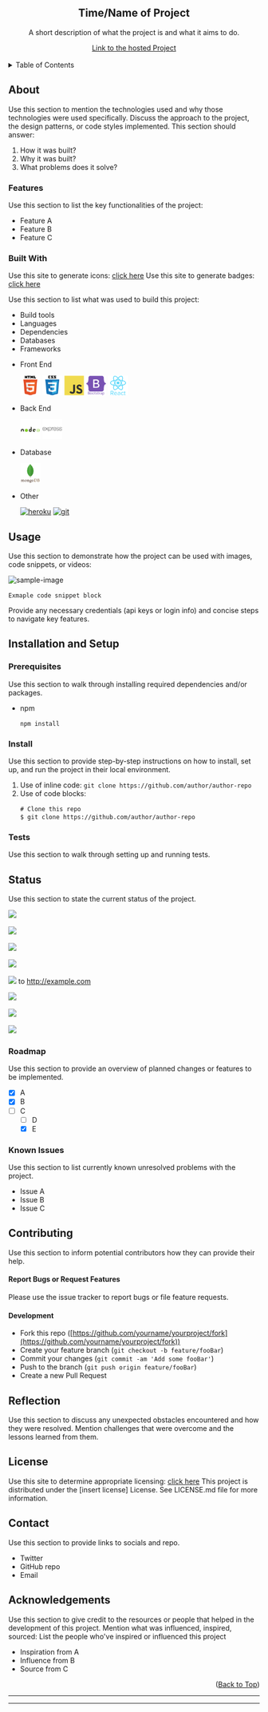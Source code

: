 <!--- Title Section --->

<a name="top-of-page"></a>

<div align="center">
	<h2>Time/Name of Project</h2>
	<p>A short description of what the project is and what it aims to do.</p>
	<a href="/">Link to the hosted Project</a>
</div>


<!--- Table of Contents Section --->

<br />
<details>
	<summary>Table of Contents</summary>
	<ul>
		<li>
			<a href="#about">About</a>
			<ul>
				<li><a href="#features">Features</a></li>
				<li><a href="#built-with">Built With</a></li>
			</ul>
		</li>
		<li><a href="#usage">Usage</a></li>
		<li>
			<a href="#installation-and-setup">Installation and Setup</a>
			<ul>
				<li><a href="#prerequisites">Prerequisites</a></li>
				<li><a href="#install">Install</a></li>
				<li><a href="#tests">Tests</a></li>
			</ul>
		</li>
		<li>
			<a href="#status">Status</a>
			<ul>
				<li><a href="#roadmap">Roadmap</a></li>
				<li><a href="#known-issues">Known Issues</a></li>
			</ul>
		</li>
		<li>
			<a href="#contributing">Contributing</a>
			<ul>
				<li><a href="#report-bugs-or-request-features">Report Bugs or Request Features</a></li>
				<li><a href="#development">Development</a></li>
			</ul>
		</li>
		<li><a href="#reflection">Reflection</a></li>
		<li><a href="#license">License</a></li>
		<li><a href="#contact">Contact</a></li>
		<li><a href="#acknowledgements">Acknowledgements</a></li>
	</ul>
</details>


<!--- About Section --->

## About
Use this section to mention the technologies used and why those technologies were used specifically. Discuss the approach to the project, the design patterns, or code styles implemented. This section should answer:
1. How it was built?
2. Why it was built?
3. What problems does it solve?

### Features
Use this section to list the key functionalities of the project:
* Feature A
* Feature B
* Feature C

### Built With
Use this site to generate icons: [click here](https://rahuldkjain.github.io/gh-profile-readme-generator/)
Use this site to generate badges: [click here](https://shields.io/)

Use this section to list what was used to build this project:
- Build tools
- Languages
- Dependencies
- Databases
- Frameworks

* Front End
  
  <a href="https://www.w3.org/html/" target="_blank" rel="noreferrer"> <img src="https://raw.githubusercontent.com/devicons/devicon/master/icons/html5/html5-original-wordmark.svg" alt="html5" width="40" height="40"/></a> <a href="https://www.w3schools.com/css/" target="_blank" rel="noreferrer"> <img src="https://raw.githubusercontent.com/devicons/devicon/master/icons/css3/css3-original-wordmark.svg" alt="css3" width="40" height="40"/></a> <a href="https://developer.mozilla.org/en-US/docs/Web/JavaScript" target="_blank" rel="noreferrer"> <img src="https://raw.githubusercontent.com/devicons/devicon/master/icons/javascript/javascript-original.svg" alt="javascript" width="40" height="40"/></a> <a href="https://getbootstrap.com" target="_blank" rel="noreferrer"> <img src="https://raw.githubusercontent.com/devicons/devicon/master/icons/bootstrap/bootstrap-plain-wordmark.svg" alt="bootstrap" width="40" height="40"/></a> <a href="https://reactjs.org/" target="_blank" rel="noreferrer"> <img src="https://raw.githubusercontent.com/devicons/devicon/master/icons/react/react-original-wordmark.svg" alt="react" width="40" height="40"/></a>

* Back End
  
  <a href="https://nodejs.org" target="_blank" rel="noreferrer"> <img src="https://raw.githubusercontent.com/devicons/devicon/master/icons/nodejs/nodejs-original-wordmark.svg" alt="nodejs" width="40" height="40"/></a> <a href="https://expressjs.com" target="_blank" rel="noreferrer"> <img src="https://raw.githubusercontent.com/devicons/devicon/master/icons/express/express-original-wordmark.svg" alt="express" width="40" height="40"/></a>

* Database
  
  <a href="https://www.mongodb.com/" target="_blank" rel="noreferrer"> <img src="https://raw.githubusercontent.com/devicons/devicon/master/icons/mongodb/mongodb-original-wordmark.svg" alt="mongodb" width="40" height="40"/></a>

* Other
  
  <a href="https://heroku.com" target="_blank" rel="noreferrer"> <img src="https://www.vectorlogo.zone/logos/heroku/heroku-icon.svg" alt="heroku" width="40" height="40"/></a> <a href="https://git-scm.com/" target="_blank" rel="noreferrer"> <img src="https://www.vectorlogo.zone/logos/git-scm/git-scm-icon.svg" alt="git" width="40" height="40"/></a>


<!--- Usage Section --->

## Usage
Use this section to demonstrate how the project can be used with images, code snippets, or videos:

![sample-image](https://images.unsplash.com/photo-1565719578701-905114565d1c?ixlib=rb-4.0.3&ixid=MnwxMjA3fDB8MHxwaG90by1wYWdlfHx8fGVufDB8fHx8&auto=format&fit=crop&w=500&q=80 "image example")

```
Exmaple code snippet block
```

Provide any necessary credentials (api keys or login info) and concise steps to navigate key features.


<!--- Installation Section --->

## Installation and Setup
### Prerequisites
Use this section to walk through installing required dependencies and/or packages.
* npm
    ```
    npm install
    ```

### Install
Use this section to provide step-by-step instructions on how to install, set up, and run the project in their local environment.

1. Use of inline code: `git clone https://github.com/author/author-repo`
2. Use of code blocks:
    ```
    # Clone this repo
    $ git clone https://github.com/author/author-repo
    ```
    
### Tests
Use this section to walk through setting up and running tests.


<!--- Status Section --->

## Status
Use this section to state the current status of the project.

<a href="https://www.repostatus.org/#active"><img src="https://www.repostatus.org/badges/latest/active.svg" height="30"/></a>

<a href="https://www.repostatus.org/#abandoned"><img src="https://www.repostatus.org/badges/latest/abandoned.svg" height="30"/></a>

<a href="https://www.repostatus.org/#concept"><img src="https://www.repostatus.org/badges/latest/concept.svg" height="30"/></a>

<a href="https://www.repostatus.org/#inactive"><img src="https://www.repostatus.org/badges/latest/inactive.svg" height="30"/></a>

<a href="https://www.repostatus.org/#moved"><img src="https://www.repostatus.org/badges/latest/moved.svg" height="30"/></a> to <a href="http://example.com">http://example.com</a>

<a href="https://www.repostatus.org/#suspended"><img src="https://www.repostatus.org/badges/latest/suspended.svg" height="30"/></a>

<a href="https://www.repostatus.org/#unsupported"><img src="https://www.repostatus.org/badges/latest/unsupported.svg" height="30"/></a>

<a href="https://www.repostatus.org/#wip"><img src="https://www.repostatus.org/badges/latest/wip.svg" height="30"/></a>

### Roadmap
Use this section to provide an overview of planned changes or features to be implemented.
- [x] A
- [x] B
- [ ] C
  - [ ] D
  - [x] E
 
### Known Issues
Use this section to list currently known unresolved problems with the project.
* Issue A
* Issue B
* Issue C


<!--- Contribution Section --->

## Contributing
Use this section to inform potential contributors how they can provide their help.

#### Report Bugs or Request Features
Please use the issue tracker to report bugs or file feature requests.

#### Development
*  Fork this repo ([https://github.com/yourname/yourproject/fork](https://github.com/yourname/yourproject/fork))
*  Create your feature branch (`git checkout -b feature/fooBar`)
*  Commit your changes (`git commit -am 'Add some fooBar'`)
*  Push to the branch (`git push origin feature/fooBar`)
*  Create a new Pull Request


<!--- Reflection Section --->

## Reflection
Use this section to discuss any unexpected obstacles encountered and how they were resolved. Mention challenges that were overcome and the lessons learned from them.

<!--- License Section --->

## License
Use this site to determine appropriate licensing: [click here](https://choosealicense.com/)
This project is distributed under the [insert license] License.
See LICENSE.md file for more information. 


<!--- Contact Section --->

## Contact
Use this section to provide links to socials and repo.
* Twitter
* GitHub repo
* Email


<!--- Acknowledgements Section --->

## Acknowledgements
Use this section to give credit to the resources or people that helped in the development of this project.
Mention what was influenced, inspired, sourced:
List the people who've inspired or influenced this project
* Inspiration from A
* Influence from B
* Source from C

<p align="right">(<a href="#top-of-page">Back to Top</a>)</p>

<hr>

---